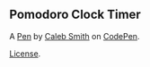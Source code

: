 Pomodoro Clock Timer
--------------------


A [Pen](https://codepen.io/calebjsmith7/pen/GRZjXow) by [Caleb Smith](https://codepen.io/calebjsmith7) on [CodePen](https://codepen.io).

[License](https://codepen.io/calebjsmith7/pen/GRZjXow/license).